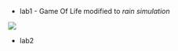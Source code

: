 - lab1 -  Game Of Life modified to *rain simulation*

![](https://user-images.githubusercontent.com/64365037/156900011-304c8dd6-a540-4c83-8304-9dfe577e5637.png)

- lab2
